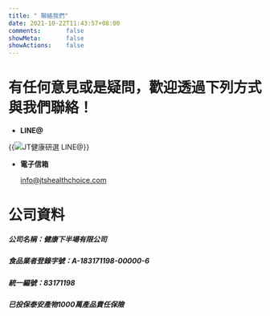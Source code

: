 ```yaml
---
title: " 聯絡我們"
date: 2021-10-22T11:43:57+08:00
comments:       false
showMeta:       false
showActions:    false
---
```

# 有任何意見或是疑問，歡迎透過下列方式與我們聯絡！
- **LINE@**

{{<image classes="clear center nocaption fig-33" thumbnail-width="100%" thumbnail-height="100%" src="/images/QRcode-JT健康研選-034rbitt-LOGO.png" title="JT健康研選 LINE@" >}}
	
- **電子信箱**
	
	[info@jtshealthchoice.com](mailto:info@jtshealthchoice.com)
	
# 公司資料
##### 公司名稱：健康下半場有限公司
##### 食品業者登錄字號：A-183171198-00000-6
##### 統一編號：83171198
##### 已投保泰安產物1000萬產品責任保險